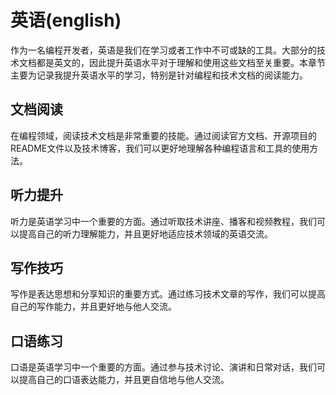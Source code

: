 # 英语(english)

作为一名编程开发者，英语是我们在学习或者工作中不可或缺的工具。大部分的技术文档都是英文的，因此提升英语水平对于理解和使用这些文档至关重要。本章节主要为记录我提升英语水平的学习，特别是针对编程和技术文档的阅读能力。

## 文档阅读
在编程领域，阅读技术文档是非常重要的技能。通过阅读官方文档、开源项目的README文件以及技术博客，我们可以更好地理解各种编程语言和工具的使用方法。
## 听力提升
听力是英语学习中一个重要的方面。通过听取技术讲座、播客和视频教程，我们可以提高自己的听力理解能力，并且更好地适应技术领域的英语交流。
## 写作技巧
写作是表达思想和分享知识的重要方式。通过练习技术文章的写作，我们可以提高自己的写作能力，并且更好地与他人交流。
## 口语练习
口语是英语学习中一个重要的方面。通过参与技术讨论、演讲和日常对话，我们可以提高自己的口语表达能力，并且更自信地与他人交流。
